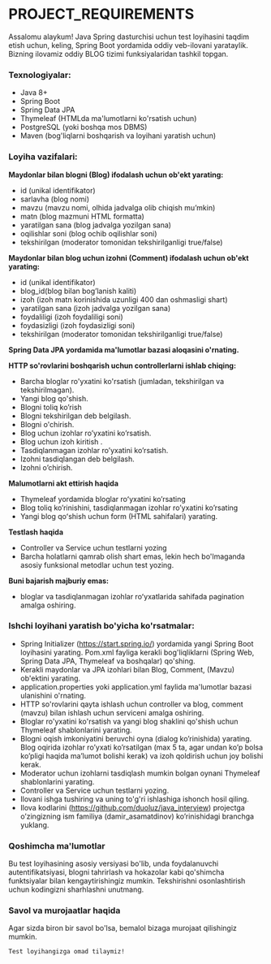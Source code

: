 # PROJECT_REQUIREMENTS

Assalomu alaykum! 
Java Spring dasturchisi uchun test loyihasini taqdim etish uchun, keling, Spring Boot yordamida oddiy veb-ilovani yarataylik. 
Bizning ilovamiz oddiy BLOG tizimi funksiyalaridan tashkil topgan.

### Texnologiyalar:
* Java 8+
* Spring Boot
* Spring Data JPA
* Thymeleaf (HTMLda ma'lumotlarni ko'rsatish uchun)
* PostgreSQL (yoki boshqa mos DBMS)
* Maven (bog'liqlarni boshqarish va loyihani yaratish uchun)

### Loyiha vazifalari:

**Maydonlar bilan blogni (Blog) ifodalash uchun ob'ekt yarating:**
* id (unikal identifikator)
* sarlavha (blog nomi)
* mavzu (mavzu nomi, olhida jadvalga olib chiqish mu’mkin)
* matn (blog mazmuni HTML formatta)
* yaratilgan sana (blog jadvalga yozilgan sana) 
* oqilishlar soni (blog ochib oqilishlar soni) 
* tekshirilgan (moderator tomonidan tekshirilganligi true/false)

**Maydonlar bilan blog uchun izohni (Comment) ifodalash uchun ob'ekt yarating:**
* id (unikal identifikator)
* blog_id(blog bilan bog’lanish kaliti)
* izoh (izoh matn korinishida uzunligi 400 dan oshmasligi shart)
* yaratilgan sana (izoh jadvalga yozilgan sana)
* foydaliligi (izoh foydaliligi soni)
* foydasizligi (izoh foydasizligi soni)
* tekshirilgan (moderator tomonidan tekshirilganligi true/false)

**Spring Data JPA yordamida ma'lumotlar bazasi aloqasini o'rnating.**

**HTTP so'rovlarini boshqarish uchun controllerlarni ishlab chiqing:**
* Barcha bloglar ro'yxatini ko'rsatish (jumladan, tekshirilgan va tekshirilmagan).
* Yangi blog qo'shish.
* Blogni toliq ko’rish 
* Blogni tekshirilgan deb belgilash. 
* Blogni o'chirish. 
* Blog uchun izohlar ro’yxatini ko’rsatish. 
* Blog uchun izoh kiritish . 
* Tasdiqlanmagan izohlar ro’yxatini ko’rsatish. 
* Izohni tasdiqlangan deb belgilash. 
* Izohni o’chirish.


**Malumotlarni akt ettirish haqida**
* Thymeleaf yordamida bloglar roʻyxatini ko’rsating
* Blog toliq ko’rinishini, tasdiqlanmagan izohlar ro’yxatini ko’rsating 
* Yangi blog qoʻshish uchun form (HTML sahifalari) yarating.

**Testlash haqida** 
* Controller va Service uchun testlarni yozing
* Barcha holatlarni qamrab olish shart emas, lekin hech bo'lmaganda asosiy funksional metodlar uchun test yozing.

**Buni bajarish majburiy emas:** 
* bloglar va tasdiqlanmagan izohlar roʻyxatlarida sahifada pagination amalga oshiring.

### Ishchi loyihani yaratish bo'yicha ko'rsatmalar:

* Spring Initializer (https://start.spring.io/) yordamida yangi Spring Boot loyihasini yarating. Pom.xml fayliga kerakli bog'liqliklarni (Spring Web, Spring Data JPA, Thymeleaf va boshqalar) qo'shing. 
* Kerakli maydonlar va JPA izohlari bilan Blog, Comment, (Mavzu) ob'ektini yarating. 
* application.properties yoki application.yml faylida ma'lumotlar bazasi ulanishini o'rnating. 
* HTTP so'rovlarini qayta ishlash uchun controller va blog, comment (mavzu)  bilan ishlash uchun serviceni amalga oshiring. 
* Bloglar ro'yxatini ko'rsatish va yangi blog shaklini qo'shish uchun Thymeleaf shablonlarini yarating. 
* Blogni oqish imkoniyatini beruvchi oyna (dialog ko’rinishida) yarating. Blog oqirida izohlar ro’yxati ko’rsatilgan (max 5 ta, agar undan ko’p bolsa ko’pligi haqida ma’lumot bolishi kerak) va izoh qoldirish uchun joy bolishi kerak. 
* Moderator uchun izohlarni tasdiqlash mumkin bolgan oynani Thymeleaf shablonlarini yarating. 
* Controller va Service uchun testlarni yozing. 
* Ilovani ishga tushiring va uning to'g'ri ishlashiga ishonch hosil qiling. 
* Ilova kodlarini (https://github.com/duoluz/java_interview)  projectga o’zingizning ism familiya (damir_asamatdinov) ko’rinishidagi branchga yuklang.

### Qoshimcha ma'lumotlar
Bu test loyihasining asosiy versiyasi bo'lib, unda foydalanuvchi autentifikatsiyasi, blogni tahrirlash va hokazolar kabi qo'shimcha funktsiyalar bilan kengaytirishingiz mumkin. 
Tekshirishni osonlashtirish uchun kodingizni sharhlashni unutmang.

### Savol va murojaatlar haqida
Agar sizda biron bir savol bo'lsa, bemalol bizaga murojaat qilishingiz mumkin.

`
Test loyihangizga omad tilaymiz!
`
